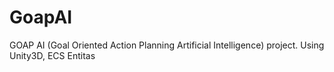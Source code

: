 # GoapAI
GOAP AI (Goal Oriented Action Planning Artificial Intelligence) project. Using Unity3D, ECS Entitas

